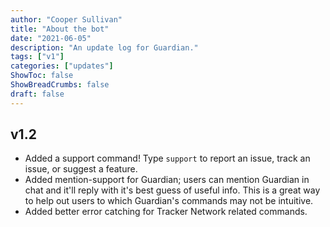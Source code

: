 ```yaml
---
author: "Cooper Sullivan"
title: "About the bot"
date: "2021-06-05"
description: "An update log for Guardian."
tags: ["v1"]
categories: ["updates"]
ShowToc: false
ShowBreadCrumbs: false
draft: false
---
```


## v1.2
* Added a support command! Type ``support`` to report an issue, track an issue, or suggest a feature.
* Added mention-support for Guardian; users can mention Guardian in chat and it'll reply with it's best guess of useful info. This is a great way to help out users to which Guardian's commands may not be intuitive.
* Added better error catching for Tracker Network related commands.